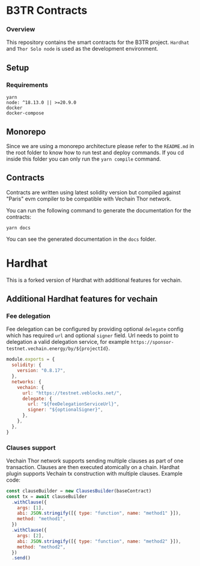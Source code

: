 # B3TR Contracts

### Overview

This repository contains the smart contracts for the B3TR project.
`Hardhat` and `Thor Solo node` is used as the development environment.

## Setup

### Requirements

```
yarn
node: ^18.13.0 || >=20.9.0
docker
docker-compose
```

## Monorepo

Since we are using a monorepo architecture please refer to the `README.md` in the root folder to know how to run test and deploy commands. If you cd inside this folder you can only run the `yarn compile` command.

## Contracts

Contracts are written using latest solidity version but compiled against "Paris" evm compiler to be compatible with Vechain Thor network.

You can run the following command to generate the documentation for the contracts:

```
yarn docs
```

You can see the generated documentation in the `docs` folder.

# Hardhat

This is a forked version of Hardhat with additional features for vechain.

## Additional Hardhat features for vechain

### Fee delegation

Fee delegation can be configured by providing optional `delegate` config which has required `url` and optional `signer` field. Url needs to point to delegation a valid
delegation service, for example `https://sponsor-testnet.vechain.energy/by/${projectId}`.

```js
module.exports = {
  solidity: {
    version: "0.8.17",
  },
  networks: {
    vechain: {
      url: "https://testnet.veblocks.net/",
      delegate: {
        url: "${feeDelegationServiceUrl}",
        signer: "${optionalSigner}",
      },
    },
  },
}
```

### Clauses support

Vechain Thor network supports sending multiple clauses as part of one transaction. Clauses are then executed atomically on
a chain. Hardhat plugin supports Vechain tx construction with multiple clauses. Example code:

```js
const clauseBuilder = new ClausesBuilder(baseContract)
const tx = await clauseBuilder
  .withClause({
    args: [1],
    abi: JSON.stringify([{ type: "function", name: "method1" }]),
    method: "method1",
  })
  .withClause({
    args: [2],
    abi: JSON.stringify([{ type: "function", name: "method2" }]),
    method: "method2",
  })
  .send()
```
